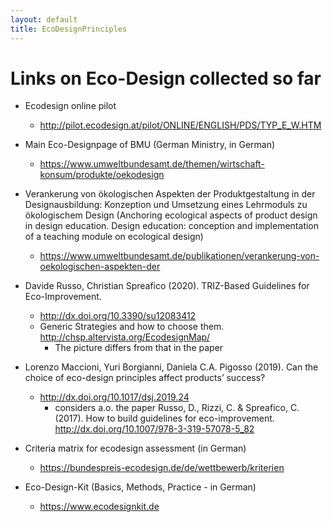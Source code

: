 ```yaml
---
layout: default
title: EcoDesignPrinciples
---
```


# Links on Eco-Design collected so far

- Ecodesign online pilot
  - <http://pilot.ecodesign.at/pilot/ONLINE/ENGLISH/PDS/TYP_E_W.HTM>

- Main Eco-Designpage of BMU (German Ministry, in German)
  - <https://www.umweltbundesamt.de/themen/wirtschaft-konsum/produkte/oekodesign>

- Verankerung von ökologischen Aspekten der Produktgestaltung in der
  Designausbildung: Konzeption und Umsetzung eines Lehrmoduls zu ökologischem
  Design (Anchoring ecological aspects of product design in design education.
  Design education: conception and implementation of a teaching module on
  ecological design)
  - <https://www.umweltbundesamt.de/publikationen/verankerung-von-oekologischen-aspekten-der>
  	     
- Davide Russo, Christian Spreafico (2020). TRIZ-Based Guidelines for
  Eco-Improvement.
  - <http://dx.doi.org/10.3390/su12083412>
  - Generic Strategies and how to choose them.
    <http://chsp.altervista.org/EcodesignMap/>
    - The picture differs from that in the paper 

- Lorenzo Maccioni, Yuri Borgianni, Daniela C.A. Pigosso (2019). Can the
  choice of eco-design principles affect products’ success?
  - <http://dx.doi.org/10.1017/dsj.2019.24>
    - considers a.o. the paper Russo, D., Rizzi, C. & Spreafico, C. (2017).
    How to build guidelines for eco-improvement.
    <http://dx.doi.org/10.1007/978-3-319-57078-5_82>

- Criteria matrix for ecodesign assessment (in German)
  - <https://bundespreis-ecodesign.de/de/wettbewerb/kriterien>

- Eco-Design-Kit (Basics, Methods, Practice - in German)
  - <https://www.ecodesignkit.de>
